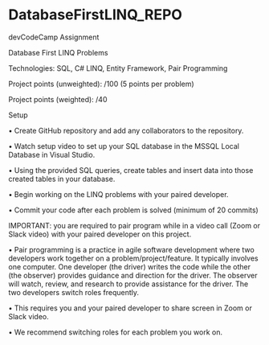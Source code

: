 # DatabaseFirstLINQ_REPO
devCodeCamp Assignment

Database First LINQ Problems

Technologies: SQL, C# LINQ, Entity Framework, Pair Programming

Project points (unweighted): /100 (5 points per problem)

Project points (weighted): /40

Setup

• Create GitHub repository and add any collaborators to the repository. 

• Watch setup video to set up your SQL database in the MSSQL Local Database in Visual Studio. 

• Using the provided SQL queries, create tables and insert data into those created tables in your 
database.

• Begin working on the LINQ problems with your paired developer.

• Commit your code after each problem is solved (minimum of 20 commits)

IMPORTANT: you are required to pair program while in a video call (Zoom or Slack video) with your 
paired developer on this project. 

• Pair programming is a practice in agile software development where two developers work 
together on a problem/project/feature. It typically involves one computer. One developer (the 
driver) writes the code while the other (the observer) provides guidance and direction for the 
driver. The observer will watch, review, and research to provide assistance for the driver. The 
two developers switch roles frequently. 

• This requires you and your paired developer to share screen in Zoom or Slack video. 

• We recommend switching roles for each problem you work on. 
